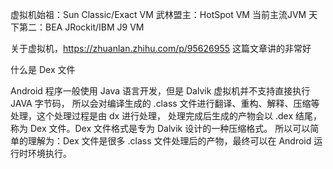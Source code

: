 虚拟机始祖：Sun Classic/Exact VM
武林盟主：HotSpot VM   当前主流JVM
天下第二：BEA JRockit/IBM J9 VM

关于虚拟机，https://zhuanlan.zhihu.com/p/95626955 这篇文章讲的非常好

什么是 Dex 文件

Android 程序一般使用 Java 语言开发，但是 Dalvik 虚拟机并不支持直接执行 JAVA 字节码，
所以会对编译生成的 .class 文件进行翻译、重构、解释、压缩等处理，这个处理过程是由 dx 进行处理，
处理完成后生成的产物会以 .dex 结尾，称为 Dex 文件。Dex 文件格式是专为 Dalvik 设计的一种压缩格式。
所以可以简单的理解为：Dex 文件是很多 .class 文件处理后的产物，最终可以在 Android 运行时环境执行。
